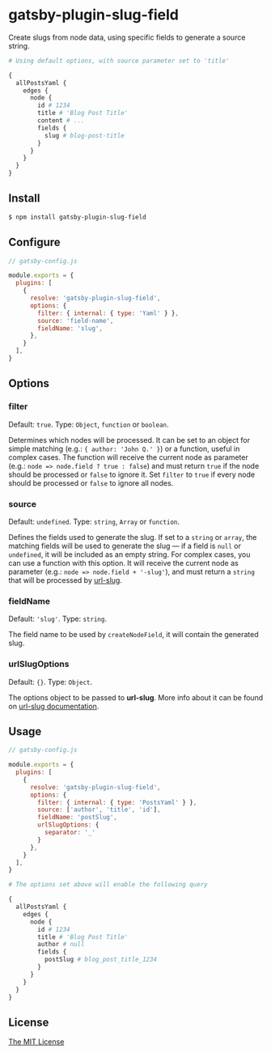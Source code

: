 # gatsby-plugin-slug-field

Create slugs from node data, using specific fields to generate a source string.

```graphql
# Using default options, with source parameter set to 'title'

{
  allPostsYaml {
    edges {
      node {
        id # 1234
        title # 'Blog Post Title'
        content # ...
        fields {
          slug # blog-post-title
        }
      }
    }
  }
}
```

## Install

```bash
$ npm install gatsby-plugin-slug-field
```

## Configure

```javascript
// gatsby-config.js

module.exports = {
  plugins: [
    {
      resolve: 'gatsby-plugin-slug-field',
      options: {
        filter: { internal: { type: 'Yaml' } },
        source: 'field-name',
        fieldName: 'slug',
      },
    }
  ],
}
```

## Options

### filter

Default: `true`. Type: `Object`, `function` or `boolean`.

Determines which nodes will be processed. It can be set to an object for simple
matching (e.g.: `{ author: 'John Q.' }`) or a function, useful in complex cases.
The function will receive the current node as parameter (e.g.:
`node => node.field ? true : false`) and must return `true` if the node
should be processed or `false` to ignore it. Set `filter` to `true` if every
node should be processed or `false` to ignore all nodes.

### source

Default: `undefined`. Type: `string`, `Array` or `function`.

Defines the fields used to generate the slug. If set to a `string` or `array`,
the matching fields will be used to generate the slug — if a field is `null` or
`undefined`, it will be included as an empty string. For complex cases, you can
use a function with this option. It will receive the current node as parameter
(e.g.: `node => node.field + '-slug'`), and must return a `string` that will be
processed by [url-slug](https://github.com/stldo/url-slug).

### fieldName

Default: `'slug'`. Type: `string`.

The field name to be used by `createNodeField`, it will contain the generated
slug.

### urlSlugOptions

Default: `{}`. Type: `Object`.

The options object to be passed to __url-slug__. More info about it can be found
on [url-slug documentation](https://github.com/stldo/url-slug#readme).

## Usage

```javascript
// gatsby-config.js

module.exports = {
  plugins: [
    {
      resolve: 'gatsby-plugin-slug-field',
      options: {
        filter: { internal: { type: 'PostsYaml' } },
        source: ['author', 'title', 'id'],
        fieldName: 'postSlug',
        urlSlugOptions: {
          separator: '_'
        }
      },
    }
  ],
}
```

```graphql
# The options set above will enable the following query

{
  allPostsYaml {
    edges {
      node {
        id # 1234
        title # 'Blog Post Title'
        author # null
        fields {
          postSlug # blog_post_title_1234
        }
      }
    }
  }
}
```

## License

[The MIT License](./LICENSE)
